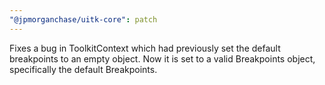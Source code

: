 ```yaml
---
"@jpmorganchase/uitk-core": patch
---
```


Fixes a bug in ToolkitContext which had previously set the default breakpoints to an empty object. Now it is set to a valid Breakpoints object, specifically the default Breakpoints.
